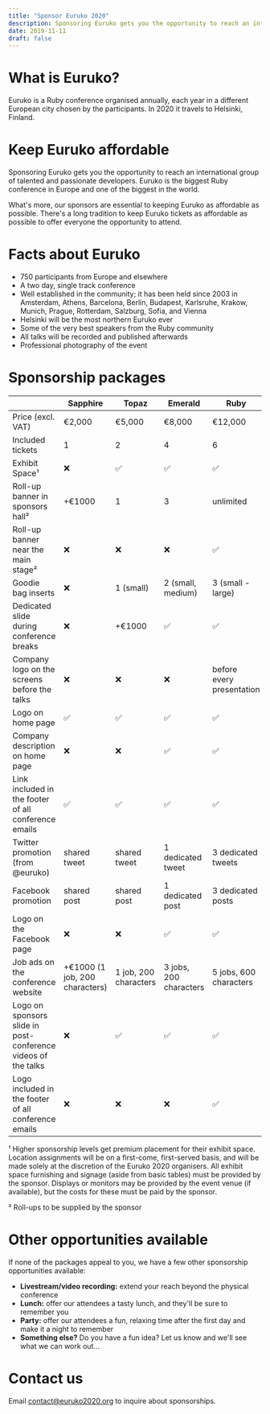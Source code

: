 ```yaml
---
title: "Sponsor Euruko 2020"
description: Sponsoring Euruko gets you the opportunity to reach an international group of talented and passionate developers
date: 2019-11-11
draft: false
---
```


# What is Euruko?

Euruko is a Ruby conference organised annually, each year in a different European city chosen by the participants. In 2020 it travels to Helsinki, Finland.

# Keep Euruko affordable

Sponsoring Euruko gets you the opportunity to reach an international group of talented and passionate developers. Euruko is the biggest Ruby conference in Europe and one of the biggest in the world.

What's more, our sponsors are essential to keeping Euruko as affordable as possible. There's a long tradition to keep Euruko tickets as affordable as possible to offer everyone the opportunity to attend.

# Facts about Euruko

* 750 participants from Europe and elsewhere
* A two day, single track conference
* Well established in the community; it has been held since 2003 in Amsterdam, Athens, Barcelona, Berlin, Budapest, Karlsruhe, Krakow, Munich, Prague, Rotterdam, Salzburg, Sofia, and Vienna
* Helsinki will be the most northern Euruko ever
* Some of the very best speakers from the Ruby community
* All talks will be recorded and published afterwards
* Professional photography of the event

# Sponsorship packages

|                                                               | Sapphire                         | Topaz                | Emerald                   | Ruby                  |
|---------------------------------------------------------------|--------------------------------|-----------------------|------------------------|---------------------------|
| Price (excl. VAT)                                             | €2,000                         | €5,000                | €8,000                 | €12,000                   |
| Included tickets                                              | 1                              | 2                     | 4                      | 6                         |
| Exhibit Space¹                                                | ❌                              | ✅                  | ✅                    | ✅                        |
| Roll-up banner in sponsors hall²                              | +€1000                         | 1                     | 3                      | unlimited                 |
| Roll-up banner near the main stage²                           | ❌                              | ❌                     | ❌                      | ✅                         |
| Goodie bag inserts                                            | ❌                              | 1 (small)             | 2 (small, medium)      | 3 (small - large)         |
| Dedicated slide during conference breaks                      | ❌                              | +€1000                | ✅                      | ✅                         |
| Company logo on the screens before the talks                  | ❌                              | ❌                     | ❌                      | before every presentation |
| Logo on home page                                             | ✅                              | ✅                     | ✅                      | ✅                         |
| Company description on home page                              | ❌                              | ❌                     | ✅                      | ✅                         |
| Link included in the footer of all conference emails          | ✅                              | ✅                     | ✅                      | ✅                         |
| Twitter promotion (from @euruko)                              | shared tweet                   | shared tweet          | 1 dedicated tweet      | 3 dedicated tweets        |
| Facebook promotion                                            | shared post                    | shared post           | 1 dedicated post       | 3 dedicated posts         |
| Logo on the Facebook page                                     | ❌                              | ❌                     | ✅                      | ✅                         |
| Job ads on the conference website                             | +€1000 (1 job, 200 characters) | 1 job, 200 characters | 3 jobs, 200 characters | 5 jobs, 600 characters    |
| Logo on sponsors slide in post-conference videos of the talks | ❌                              | ✅                     | ✅                      | ✅                         |
| Logo included in the footer of all conference emails          | ❌                              | ❌                     | ❌                      | ✅                         |

¹ Higher sponsorship levels get premium placement for their exhibit space. Location assignments will be on a first-come, first-served basis, and will be made solely at the discretion of the Euruko 2020 organisers. All exhibit space furnishing and signage (aside from basic tables) must be provided by the sponsor. Displays or monitors may be provided by the event venue (if available), but the costs for these must be paid by the sponsor.<br>

² Roll-ups to be supplied by the sponsor

# Other opportunities available

If none of the packages appeal to you, we have a few other sponsorship opportunities available:

* **Livestream/video recording:** extend your reach beyond the physical conference
* **Lunch:** offer our attendees a tasty lunch, and they'll be sure to remember you
* **Party:** offer our attendees a fun, relaxing time after the first day and make it a night to remember
* **Something else?** Do you have a fun idea? Let us know and we'll see what we can work out…

# Contact us

Email [contact@euruko2020.org](mailto:contact@euruko2020.org) to inquire about sponsorships.
